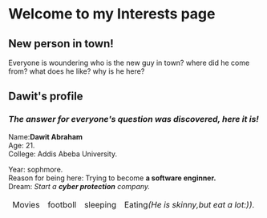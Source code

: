 <h1>Welcome to my Interests page</h1>
        <h2>New person in town!</h2>
      <p>Everyone is woundering who is the new guy in town? where did he come from? what does he like? why is he here?</P>
    </div>
  <div id="d2"> 
      <h2>Dawit's profile</h2>
      <p>
          <h3><em>The answer for everyone's question was discovered, here it is!</em></h3>

<p>
    Name:<b>Dawit Abraham</b><br>
    Age: 21.<br>
    College: Addis Abeba University.</p>
    Year: sophmore.<br>
    Reason for being here: Trying to become <b>a software enginner.</b><br>
    Dream: <em>Start a <b>cyber protection</b> company.</em><br>
    <table>
      <thead>
   <tr>
     <td>Movies</td>
     <td>footboll</td>
     <td>sleeping</td>
     <td>Eating<em>(He is skinny,but eat a lot:)).</td>
   </tr>
  </thead>
  <tbody>